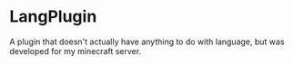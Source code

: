 # LangPlugin
A plugin that doesn't actually have anything to do with language, but was developed for my minecraft server.
